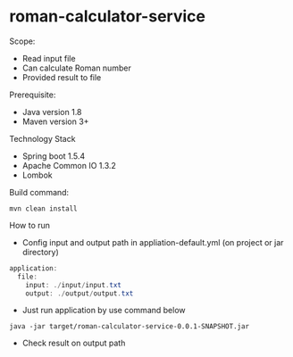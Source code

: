 # roman-calculator-service


Scope:
* Read input file
* Can calculate Roman number
* Provided result to file

Prerequisite:

 * Java version 1.8
 * Maven version 3+

Technology Stack

 * Spring boot 1.5.4
 * Apache Common IO 1.3.2
 * Lombok

Build command:

```shell
mvn clean install
```

How to run

* Config input and output path in appliation-default.yml (on project or jar directory)

```java
application:
  file:
    input: ./input/input.txt
    output: ./output/output.txt
```

* Just run application by use command below

```shell
java -jar target/roman-calculator-service-0.0.1-SNAPSHOT.jar
```

* Check result on output path


